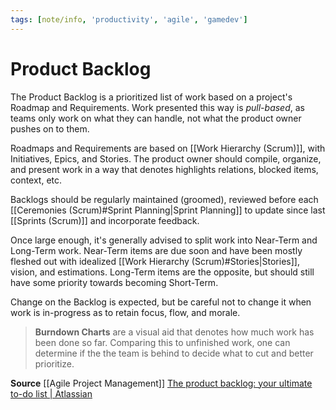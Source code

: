 ```yaml
---
tags: [note/info, 'productivity', 'agile', 'gamedev']
---
```

# Product Backlog
The Product Backlog is a prioritized list of work based on a project's Roadmap and Requirements. Work presented this way is *pull-based*, as teams only work on what they can handle, not what the product owner pushes on to them.

Roadmaps and Requirements are based on [[Work Hierarchy (Scrum)]], with Initiatives, Epics, and Stories. The product owner should compile, organize, and present work in a way that denotes highlights relations, blocked items, context, etc.

Backlogs should be regularly maintained (groomed), reviewed before each [[Ceremonies (Scrum)#Sprint Planning|Sprint Planning]] to update since last [[Sprints (Scrum)]] and incorporate feedback.

Once large enough, it's generally advised to split work into Near-Term and Long-Term work. Near-Term items are due soon and have been mostly fleshed out with idealized [[Work Hierarchy (Scrum)#Stories|Stories]], vision, and estimations. Long-Term items are the opposite, but should still have some priority towards becoming Short-Term.

Change on the Backlog is expected, but be careful not to change it when work is in-progress as to retain focus, flow, and morale.

> **Burndown Charts** are a visual aid that denotes how much work has been done so far. Comparing this to unfinished work, one can determine if the the team is behind to decide what to cut and better prioritize.

**Source**
[[Agile Project Management]]
[The product backlog: your ultimate to-do list | Atlassian](https://www.atlassian.com/agile/scrum/backlogs)